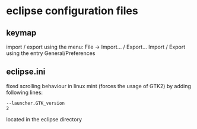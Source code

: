 # eclipse configuration files

## keymap
import / export using the menu: File -> Import... / Export...
Import / Export using the entry General/Preferences

## eclipse.ini
fixed scrolling behaviour in linux mint (forces the usage of GTK2) by adding following lines:

    --launcher.GTK_version
    2

located in the eclipse directory 
